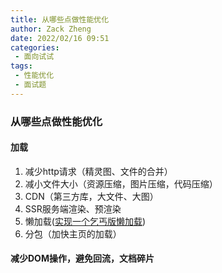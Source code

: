```yaml
---
title: 从哪些点做性能优化
author: Zack Zheng
date: 2022/02/16 09:51
categories:
 - 面向试试
tags:
 - 性能优化
 - 面试题
---
```


### 从哪些点做性能优化

#### 加载

1. 减少http请求（精灵图、文件的合并）
2. 减小文件大小（资源压缩，图片压缩，代码压缩）
3. CDN（第三方库，大文件、大图）
4.  SSR服务端渲染、预渲染
5. 懒加载([实现一个乞丐版懒加载](https://github.com/zack-xy/o-bricks/blob/main/imgLazyLoad/readme.md))
6. 分包（加快主页的加载）

#### 减少DOM操作，避免回流，文档碎片
